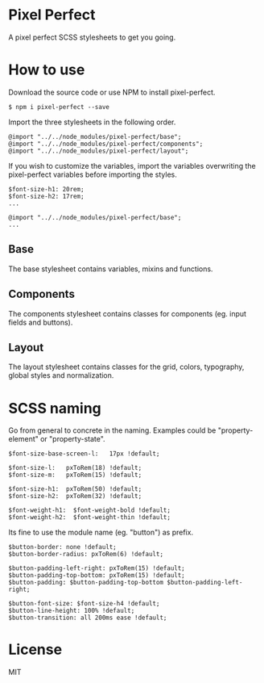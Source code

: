 # Pixel Perfect

A pixel perfect SCSS stylesheets to get you going.

# How to use
 
Download the source code or use NPM to install pixel-perfect.

```
$ npm i pixel-perfect --save
```

Import the three stylesheets in the following order.
```
@import "../../node_modules/pixel-perfect/base";
@import "../../node_modules/pixel-perfect/components";
@import "../../node_modules/pixel-perfect/layout";
```

If you wish to customize the variables, import the variables overwriting the pixel-perfect variables before importing the styles.
```
$font-size-h1: 20rem;
$font-size-h2: 17rem;
...

@import "../../node_modules/pixel-perfect/base";
...
```

## Base

The base stylesheet contains variables, mixins and functions.

## Components

The components stylesheet contains classes for components (eg. input fields and buttons).

## Layout

The layout stylesheet contains classes for the grid, colors, typography, global styles and normalization.


# SCSS naming

Go from general to concrete in the naming. Examples could be "property-element" or "property-state".
```
$font-size-base-screen-l:   17px !default;

$font-size-l:   pxToRem(18) !default;
$font-size-m:   pxToRem(15) !default; 

$font-size-h1:  pxToRem(50) !default;
$font-size-h2:  pxToRem(32) !default;

$font-weight-h1:  $font-weight-bold !default;
$font-weight-h2:  $font-weight-thin !default;

```

Its fine to use the module name (eg. "button") as prefix. 
```
$button-border: none !default;
$button-border-radius: pxToRem(6) !default;

$button-padding-left-right: pxToRem(15) !default;
$button-padding-top-bottom: pxToRem(15) !default;
$button-padding: $button-padding-top-bottom $button-padding-left-right;

$button-font-size: $font-size-h4 !default;
$button-line-height: 100% !default;
$button-transition: all 200ms ease !default;
```

# License

MIT

